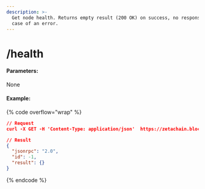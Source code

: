 ```yaml
---
description: >-
  Get node health. Returns empty result (200 OK) on success, no response - in
  case of an error.
---
```


# /health

#### **Parameters:**

None

#### Example:

{% code overflow="wrap" %}
```json
// Request
curl -X GET -H 'Content-Type: application/json'  https://zetachain.blockpi.network/rpc/v1/<your-api-key>/health

// Result
{
  "jsonrpc": "2.0",
  "id": -1,
  "result": {}
}
```
{% endcode %}
